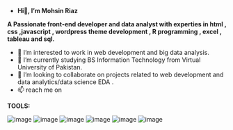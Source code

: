- **Hi👋, I’m Mohsin Riaz**

**A Passionate front-end developer and data analyst with experties in html , css ,javascript , wordpress theme development ,
 R programming , excel , tableau and sql.**
- 👀 I’m interested to work in web development and big data analysis.
- 🌱 I’m currently studying  BS Information Technology from Virtual University of Pakistan. 
- 💞️ I’m looking to collaborate on projects related to web development and data analytics/data science EDA .
- 📫  reach me on

[1]: http://www.github.com/MohsinRiaz001

[2]: https://www.linkedin.com/in/mohsin-riaz-4368a2272/

[3]: https://www.facebook.com/cadetmohsin.riaz

**TOOLS:**

![image](https://user-images.githubusercontent.com/132251646/235598550-84f8b9d0-81df-426c-80d2-6af8ffaaf750.png)
![image](https://user-images.githubusercontent.com/132251646/235598614-fd4939bb-a39c-4624-a6aa-aa9756af44d0.png)
![image](https://user-images.githubusercontent.com/132251646/235598659-cf816da1-7f4f-448d-ae1e-65ac9879ca9f.png)
![image](https://user-images.githubusercontent.com/132251646/235598732-6587eeeb-b8bb-435f-a621-449ce7e5da1f.png)
![image](https://user-images.githubusercontent.com/132251646/235598803-ef8fb3fe-ea27-47fa-adb5-fa4d2a2ad8a1.png)
![image](https://user-images.githubusercontent.com/132251646/235598508-f2859d43-4ab8-4d19-8d55-3589796e0cbe.png)

<!---
MohsinRiaz001/MohsinRiaz001 is a ✨ special ✨ repository because its `README.md` (this file) appears on your GitHub profile.
You can click the Preview link to take a look at your changes.
--->
